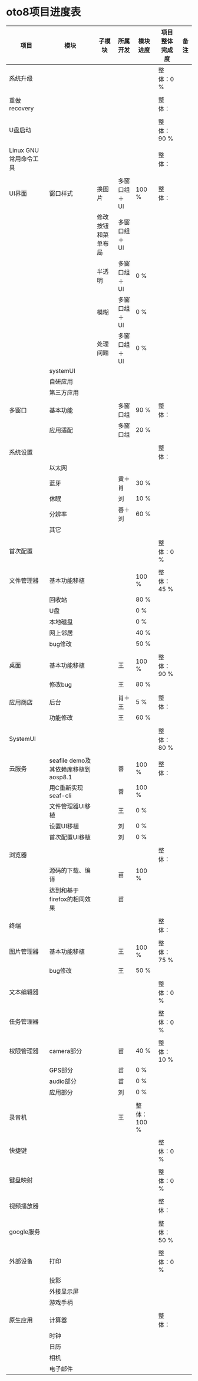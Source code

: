 # oto8项目进度表

项目|模块|子模块|所属开发|模块进度|项目整体完成度|备注
-----|-----|-----|-----|-----|-----|-----
系统升级|||||整体：0 %|
||||||
重做recovery|||||整体：|
||||||
U盘启动|||||整体：90 %|
||||||
Linux GNU常用命令工具|||||整体：|
||||||
UI界面|窗口样式|换图片|多窗口组＋UI|100 %|整体：|
|||修改按钮和菜单布局|多窗口组＋UI|||
|||半透明|多窗口组＋UI|0 %||
|||模糊|多窗口组＋UI|0 %||
|||处理问题|多窗口组＋UI|0 %||
||systemUI||||||
||自研应用||||||
||第三方应用||||||
|||||||
多窗口|基本功能||多窗口组|90 %|整体：|
||应用适配||多窗口组|20 %||
|||||||
系统设置|||||整体：|
||以太网|||||
||蓝牙||黄＋肖|30 %||
||休眠||刘|10 %||
||分辨率||善＋刘|60 %||
||其它|||||
||||||
首次配置|||||整体：0 %|
||||||
文件管理器|基本功能移植|||100 %|整体：45 %|
||回收站|||80 %||
||U盘|||0 %||
||本地磁盘|||0 %||
||网上邻居|||40 %||
||bug修改|||50 %||
||||||
桌面|基本功能移植||王|100 %|整体：90 %|
||修改bug||王|80 %||
||||||
应用商店|后台||肖＋王|5 %|整体：|
||功能修改||王|60 %||
||||||
SystemUI|||||整体：80 %|
||||||
云服务|seafile demo及其依赖库移植到aosp8.1||善|100 %|整体：|
||用C重新实现seaf-cli||善|100 %||
||文件管理器UI移植||王|0 %||
||设置UI移植||刘|0 %||
||首次配置UI移植||刘|0 %||
|||||||
浏览器|||||整体：|
||源码的下载、编译||苗|100 %||
||达到和基于firefox的相同效果||苗|||
||||||
终端|||||整体：|
||||||
图片管理器|基本功能移植||王|100 %|整体：75 %|
||bug修改||王|50 %||
||||||
文本编辑器|||||整体：0 %|
||||||
任务管理器|||||整体：0 %|
||||||
权限管理器|camera部分||苗|40 %|整体：10 %|
||GPS部分||苗|0 %||
||audio部分||苗|0 %|
||应用部分||刘|0 %|
||||||
录音机|||王|整体：100 %|
||||||
快捷键|||||整体：0 %|
||||||
键盘映射|||||整体：0 %|
||||||
视频播放器|||||整体：|
||||||
google服务|||||整体：50 %|
||||||
外部设备|打印||||整体：0 %|
||投影|||||
||外接显示屏|||||
||游戏手柄|||||
||||||
原生应用|计算器||||整体：|
||时钟|||||
||日历|||||
||相机|||||
||电子邮件|||||
